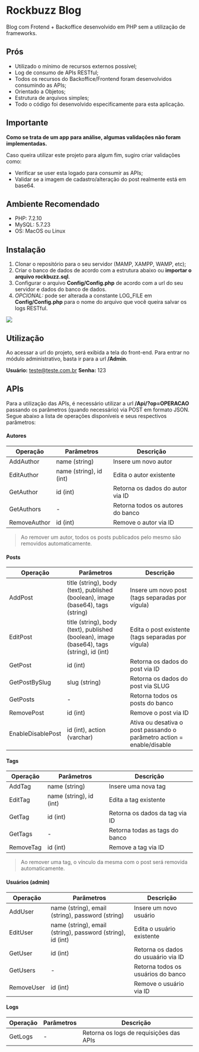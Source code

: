 # Rockbuzz Blog
Blog com Frotend + Backoffice desenvolvido em PHP sem a utilização de frameworks.

## Prós
- Utilizado o mínimo de recursos externos possível;
- Log de consumo de APIs RESTful;
- Todos os recursos do Backoffice/Frontend foram desenvolvidos consumindo as APIs;
- Orientado a Objetos;
- Estrutura de arquivos simples;
- Todo o código foi desenvolvido especificamente para esta aplicação.

## Importante
**Como se trata de um app para análise, algumas validações não foram implementadas.**

Caso queira utilizar este projeto para algum fim, sugiro criar validações como:
- Verificar se user esta logado para consumir as APIs;
- Validar se a imagem de cadastro/alteração do post realmente está em base64.

## Ambiente Recomendado
- PHP: 7.2.10
- MySQL: 5.7.23
- OS: MacOS ou Linux

## Instalação
1. Clonar o repositório para o seu servidor (MAMP, XAMPP, WAMP, etc);
2. Criar o banco de dados de acordo com a estrutura abaixo ou **importar o arquivo rockbuzz.sql**.
3. Configurar o arquivo **Config/Config.php** de acordo com a url do seu servidor e dados do banco de dados.
4. *OPCIONAL:* pode ser alterada a constante LOG_FILE em **Config/Config.php** para o nome do arquivo que você queira salvar os logs RESTful.

![](https://bytebucket.org/rockbuzz1/fullstack-test/raw/095a31cac3e41a87be58fe926f39d37cf6b60d3f/database.png)

## Utilização
Ao acessar a url do projeto, será exibida a tela do front-end. Para entrar no módulo administrativo, basta ir para a url **/Admin**.

**Usuário:** teste@teste.com.br
**Senha:** 123

## APIs
Para a utilização das APIs, é necessário utilizar a url **/Api/?op=OPERACAO** passando os parâmetros (quando necessário) via POST em formato JSON.
Segue abaixo a lista de operações disponíveis e seus respectivos parâmetros:

#### Autores
| Operação | Parâmetros | Descrição
| ------------ | ------------ | ------------ |
| AddAuthor  | name (string)  | Insere um novo autor
| EditAuthor  | name (string), id (int)  | Edita o autor existente
| GetAuthor  | id (int)  | Retorna os dados do autor via ID
| GetAuthors  | -  | Retorna todos os autores do banco
| RemoveAuthor  | id (int)  | Remove o autor via ID

> Ao remover um autor, todos os posts publicados pelo mesmo são removidos automaticamente.

#### Posts
| Operação | Parâmetros | Descrição
| ------------ | ------------ | ------------ |
| AddPost  | title (string), body (text), published (boolean), image (base64), tags (string)  | Insere um novo post (tags separadas por vígula)
| EditPost  | title (string), body (text), published (boolean), image (base64), tags (string), id (int)  | Edita o post existente (tags separadas por vígula)
| GetPost  | id (int)  | Retorna os dados do post via ID
| GetPostBySlug  | slug (string)  | Retorna os dados do post via SLUG
| GetPosts  | -  | Retorna todos os posts do banco
| RemovePost  | id (int)  | Remove o post via ID
| EnableDisablePost  | id (int), action (varchar)  | Ativa ou desativa o post passando o parâmetro action = enable/disable

#### Tags
| Operação | Parâmetros | Descrição
| ------------ | ------------ | ------------ |
| AddTag  | name (string)  | Insere uma nova tag
| EditTag  | name (string), id (int)  | Edita a tag existente
| GetTag  | id (int)  | Retorna os dados da tag via ID
| GetTags  | -  | Retorna todas as tags do banco
| RemoveTag  | id (int)  | Remove a tag via ID

> Ao remover uma tag, o vínculo da mesma com o post será removida automaticamente.

#### Usuários (admin)
| Operação | Parâmetros | Descrição
| ------------ | ------------ | ------------ |
| AddUser  | name (string), email (string), password (string)  | Insere um novo usuário
| EditUser  | name (string), email (string), password (string), id (int)  | Edita o usuário existente
| GetUser  | id (int)  | Retorna os dados do usuaário via ID
| GetUsers  | -  | Retorna todos os usuários do banco
| RemoveUser  | id (int)  | Remove o usuário via ID

#### Logs
| Operação | Parâmetros | Descrição
| ------------ | ------------ | ------------ |
| GetLogs  | -  | Retorna os logs de requisições das APIs